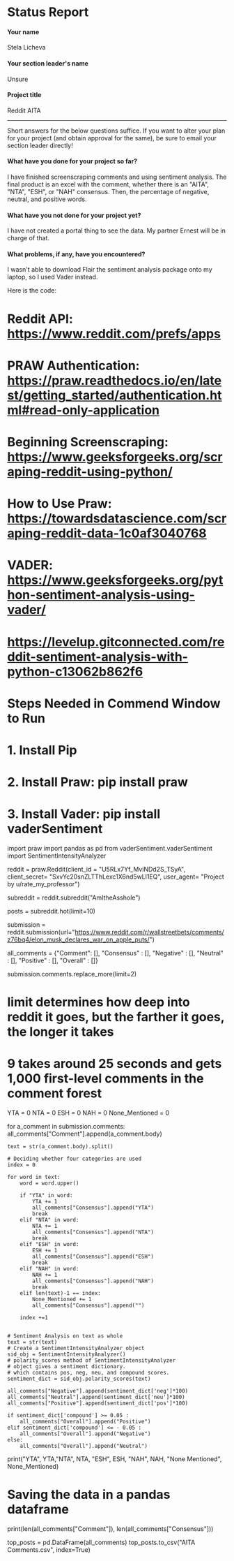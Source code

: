 # Status Report

#### Your name

Stela Licheva

#### Your section leader's name

Unsure

#### Project title

Reddit AITA

***

Short answers for the below questions suffice. If you want to alter your plan for your project (and obtain approval for the same), be sure to email your section leader directly!

#### What have you done for your project so far?

I have finished screenscraping comments and using sentiment analysis. The final product is an excel with the comment, whether there is an "AITA", "NTA", "ESH", or "NAH" consensus. Then, the percentage of negative, neutral, and positive words.

#### What have you not done for your project yet?

I have not created a portal thing to see the data. My partner Ernest will be in charge of that.

#### What problems, if any, have you encountered?

I wasn't able to download Flair the sentiment analysis package onto my laptop, so I used Vader instead.

Here is the code:
# Reddit API: https://www.reddit.com/prefs/apps
# PRAW Authentication: https://praw.readthedocs.io/en/latest/getting_started/authentication.html#read-only-application
# Beginning Screenscraping: https://www.geeksforgeeks.org/scraping-reddit-using-python/
# How to Use Praw: https://towardsdatascience.com/scraping-reddit-data-1c0af3040768
# VADER: https://www.geeksforgeeks.org/python-sentiment-analysis-using-vader/
# https://levelup.gitconnected.com/reddit-sentiment-analysis-with-python-c13062b862f6

# Steps Needed in Commend Window to Run
# 1. Install Pip
# 2. Install Praw: pip install praw
# 3. Install Vader: pip install vaderSentiment


import praw
import pandas as pd
from vaderSentiment.vaderSentiment import SentimentIntensityAnalyzer

reddit = praw.Reddit(client_id = "U5RLx7Yf_MviNDd2S_TSyA",
                     client_secret= "SxvYc20snZLTThLexc1X6nd5wLl1EQ",
                     user_agent= "Project by u/rate_my_professor")

subreddit = reddit.subreddit("AmItheAsshole")

posts = subreddit.hot(limit=10)

submission = reddit.submission(url="https://www.reddit.com/r/wallstreetbets/comments/z76bq4/elon_musk_declares_war_on_apple_puts/")

all_comments = {"Comment": [], "Consensus" : [], "Negative" : [],
                "Neutral" : [], "Positive" : [], "Overall" : []}


submission.comments.replace_more(limit=2)
# limit determines how deep into reddit it goes, but the farther it goes, the longer it takes
# 9 takes around 25 seconds and gets 1,000 first-level comments in the comment forest

YTA = 0
NTA = 0
ESH = 0
NAH = 0
None_Mentioned = 0

for a_comment in submission.comments:
    all_comments["Comment"].append(a_comment.body)

    text = str(a_comment.body).split()

    # Deciding whether four categories are used
    index = 0
    
    for word in text:
        word = word.upper()

        if "YTA" in word:
            YTA += 1
            all_comments["Consensus"].append("YTA")
            break
        elif "NTA" in word:
            NTA += 1
            all_comments["Consensus"].append("NTA")
            break
        elif "ESH" in word:
            ESH += 1
            all_comments["Consensus"].append("ESH")
            break
        elif "NAH" in word:
            NAH += 1
            all_comments["Consensus"].append("NAH")
            break
        elif len(text)-1 == index:
            None_Mentioned += 1
            all_comments["Consensus"].append("")

        index +=1


    # Sentiment Analysis on text as whole
    text = str(text)
    # Create a SentimentIntensityAnalyzer object
    sid_obj = SentimentIntensityAnalyzer()
    # polarity_scores method of SentimentIntensityAnalyzer
    # object gives a sentiment dictionary.
    # which contains pos, neg, neu, and compound scores.
    sentiment_dict = sid_obj.polarity_scores(text)
        
    all_comments["Negative"].append(sentiment_dict['neg']*100)
    all_comments["Neutral"].append(sentiment_dict['neu']*100)
    all_comments["Positive"].append(sentiment_dict['pos']*100)
    
    if sentiment_dict['compound'] >= 0.05 :
        all_comments["Overall"].append("Positive")
    elif sentiment_dict['compound'] <= - 0.05 :
        all_comments["Overall"].append("Negative")
    else:
        all_comments["Overall"].append("Neutral")
         
    
print("YTA", YTA,"NTA", NTA, "ESH", ESH, "NAH", NAH, "None Mentioned", None_Mentioned)

# Saving the data in a pandas dataframe

print(len(all_comments["Comment"]), len(all_comments["Consensus"]))

top_posts = pd.DataFrame(all_comments)
top_posts.to_csv("AITA Comments.csv", index=True)
